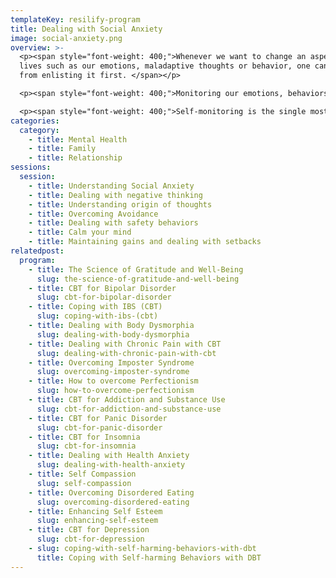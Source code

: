```yaml
---
templateKey: resilify-program
title: Dealing with Social Anxiety
image: social-anxiety.png
overview: >-
  <p><span style="font-weight: 400;">Whenever we want to change an aspect of our
  lives such as our emotions, maladaptive thoughts or behavior, one can start
  from enlisting it first. </span></p>

  <p><span style="font-weight: 400;">Monitoring our emotions, behaviors and situations that trigger them helps us to become explicitly aware of our anxiety and thereby is the first step to change them. </span></p>

  <p><span style="font-weight: 400;">Self-monitoring is the single most important technique used in Cognitive Behavioral Therapy (CBT). It is important especially for self-directed change and self-regulation.</span></p>
categories:
  category:
    - title: Mental Health
    - title: Family
    - title: Relationship
sessions:
  session:
    - title: Understanding Social Anxiety
    - title: Dealing with negative thinking
    - title: Understanding origin of thoughts
    - title: Overcoming Avoidance
    - title: Dealing with safety behaviors
    - title: Calm your mind
    - title: Maintaining gains and dealing with setbacks
relatedpost:
  program:
    - title: The Science of Gratitude and Well-Being
      slug: the-science-of-gratitude-and-well-being
    - title: CBT for Bipolar Disorder
      slug: cbt-for-bipolar-disorder
    - title: Coping with IBS (CBT)
      slug: coping-with-ibs-(cbt)
    - title: Dealing with Body Dysmorphia
      slug: dealing-with-body-dysmorphia
    - title: Dealing with Chronic Pain with CBT
      slug: dealing-with-chronic-pain-with-cbt
    - title: Overcoming Imposter Syndrome
      slug: overcoming-imposter-syndrome
    - title: How to overcome Perfectionism
      slug: how-to-overcome-perfectionism
    - title: CBT for Addiction and Substance Use
      slug: cbt-for-addiction-and-substance-use
    - title: CBT for Panic Disorder
      slug: cbt-for-panic-disorder
    - title: CBT for Insomnia
      slug: cbt-for-insomnia
    - title: Dealing with Health Anxiety
      slug: dealing-with-health-anxiety
    - title: Self Compassion
      slug: self-compassion
    - title: Overcoming Disordered Eating
      slug: overcoming-disordered-eating
    - title: Enhancing Self Esteem
      slug: enhancing-self-esteem
    - title: CBT for Depression
      slug: cbt-for-depression
    - slug: coping-with-self-harming-behaviors-with-dbt
      title: Coping with Self-harming Behaviors with DBT
---
```

